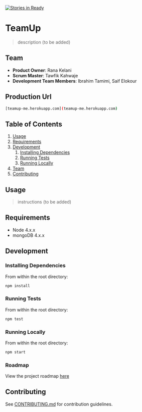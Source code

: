 [![Stories in Ready](https://badge.waffle.io/StirTech/TeamUp.png?label=ready&title=Ready)](https://waffle.io/StirTech/TeamUp)

# TeamUp

> description (to be added)

## Team

  - __Product Owner__: Rana Kelani
  - __Scrum Master__: Tawfik Kahwaje
  - __Development Team Members__: Ibrahim Tamimi, Saif Elokour

## Production Url

```sh
[teamup-me.herokuapp.com](teamup-me.herokuapp.com)
```

## Table of Contents

1. [Usage](#Usage)
1. [Requirements](#requirements)
1. [Development](#development)
    1. [Installing Dependencies](#installing-dependencies)
    1. [Running Tests](#running-tests)
    1. [Running Locally](#running-locally)
1. [Team](#team)
1. [Contributing](#contributing)

## Usage

>  instructions (to be added)

## Requirements

- Node 4.x.x
- mongoDB 4.x.x

## Development

### Installing Dependencies

From within the root directory:

```sh
npm install
```

### Running Tests

From within the root directory:

```sh
npm test
```

### Running Locally

From within the root directory:

```sh
npm start
```

### Roadmap

View the project roadmap [here](issues)


## Contributing

See [CONTRIBUTING.md](CONTRIBUTING.md) for contribution guidelines.